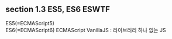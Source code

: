 ## section 1.3 ES5, ES6 ESWTF

ES5(=ECMAScript5)  
ES6(=ECMAScript6)
ECMAScript
VanillaJS : 라이브러리 하나 없는 JS